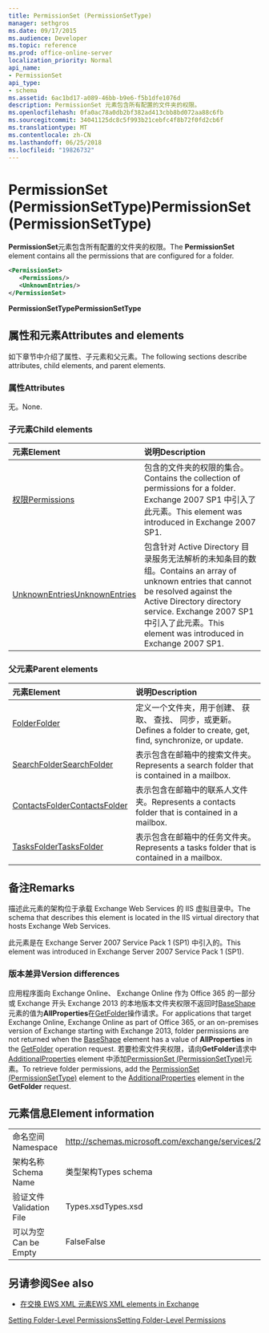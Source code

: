 ```yaml
---
title: PermissionSet (PermissionSetType)
manager: sethgros
ms.date: 09/17/2015
ms.audience: Developer
ms.topic: reference
ms.prod: office-online-server
localization_priority: Normal
api_name:
- PermissionSet
api_type:
- schema
ms.assetid: 6ac1bd17-a089-46bb-b9e6-f5b1dfe1076d
description: PermissionSet 元素包含所有配置的文件夹的权限。
ms.openlocfilehash: 0fa0ac78a0db2bf382ad413cbb8bd072aa88c6fb
ms.sourcegitcommit: 34041125dc8c5f993b21cebfc4f8b72f0fd2cb6f
ms.translationtype: MT
ms.contentlocale: zh-CN
ms.lasthandoff: 06/25/2018
ms.locfileid: "19826732"
---
```

# <a name="permissionset-permissionsettype"></a><span data-ttu-id="de97f-103">PermissionSet (PermissionSetType)</span><span class="sxs-lookup"><span data-stu-id="de97f-103">PermissionSet (PermissionSetType)</span></span>

<span data-ttu-id="de97f-104">**PermissionSet**元素包含所有配置的文件夹的权限。</span><span class="sxs-lookup"><span data-stu-id="de97f-104">The **PermissionSet** element contains all the permissions that are configured for a folder.</span></span> 
  
```XML
<PermissionSet>
   <Permissions/>
   <UnknownEntries/>
</PermissionSet>
```

 <span data-ttu-id="de97f-105">**PermissionSetType**</span><span class="sxs-lookup"><span data-stu-id="de97f-105">**PermissionSetType**</span></span>
## <a name="attributes-and-elements"></a><span data-ttu-id="de97f-106">属性和元素</span><span class="sxs-lookup"><span data-stu-id="de97f-106">Attributes and elements</span></span>

<span data-ttu-id="de97f-107">如下章节中介绍了属性、子元素和父元素。</span><span class="sxs-lookup"><span data-stu-id="de97f-107">The following sections describe attributes, child elements, and parent elements.</span></span>
  
### <a name="attributes"></a><span data-ttu-id="de97f-108">属性</span><span class="sxs-lookup"><span data-stu-id="de97f-108">Attributes</span></span>

<span data-ttu-id="de97f-109">无。</span><span class="sxs-lookup"><span data-stu-id="de97f-109">None.</span></span>
  
### <a name="child-elements"></a><span data-ttu-id="de97f-110">子元素</span><span class="sxs-lookup"><span data-stu-id="de97f-110">Child elements</span></span>

|<span data-ttu-id="de97f-111">**元素**</span><span class="sxs-lookup"><span data-stu-id="de97f-111">**Element**</span></span>|<span data-ttu-id="de97f-112">**说明**</span><span class="sxs-lookup"><span data-stu-id="de97f-112">**Description**</span></span>|
|:-----|:-----|
|[<span data-ttu-id="de97f-113">权限</span><span class="sxs-lookup"><span data-stu-id="de97f-113">Permissions</span></span>](permissions.md) <br/> |<span data-ttu-id="de97f-114">包含的文件夹的权限的集合。</span><span class="sxs-lookup"><span data-stu-id="de97f-114">Contains the collection of permissions for a folder.</span></span> <span data-ttu-id="de97f-115">Exchange 2007 SP1 中引入了此元素。</span><span class="sxs-lookup"><span data-stu-id="de97f-115">This element was introduced in Exchange 2007 SP1.</span></span>  <br/> |
|[<span data-ttu-id="de97f-116">UnknownEntries</span><span class="sxs-lookup"><span data-stu-id="de97f-116">UnknownEntries</span></span>](unknownentries.md) <br/> |<span data-ttu-id="de97f-117">包含针对 Active Directory 目录服务无法解析的未知条目的数组。</span><span class="sxs-lookup"><span data-stu-id="de97f-117">Contains an array of unknown entries that cannot be resolved against the Active Directory directory service.</span></span> <span data-ttu-id="de97f-118">Exchange 2007 SP1 中引入了此元素。</span><span class="sxs-lookup"><span data-stu-id="de97f-118">This element was introduced in Exchange 2007 SP1.</span></span>  <br/> |
   
### <a name="parent-elements"></a><span data-ttu-id="de97f-119">父元素</span><span class="sxs-lookup"><span data-stu-id="de97f-119">Parent elements</span></span>

|<span data-ttu-id="de97f-120">**元素**</span><span class="sxs-lookup"><span data-stu-id="de97f-120">**Element**</span></span>|<span data-ttu-id="de97f-121">**说明**</span><span class="sxs-lookup"><span data-stu-id="de97f-121">**Description**</span></span>|
|:-----|:-----|
|[<span data-ttu-id="de97f-122">Folder</span><span class="sxs-lookup"><span data-stu-id="de97f-122">Folder</span></span>](folder.md) <br/> |<span data-ttu-id="de97f-123">定义一个文件夹，用于创建、 获取、 查找、 同步，或更新。</span><span class="sxs-lookup"><span data-stu-id="de97f-123">Defines a folder to create, get, find, synchronize, or update.</span></span>  <br/> |
|[<span data-ttu-id="de97f-124">SearchFolder</span><span class="sxs-lookup"><span data-stu-id="de97f-124">SearchFolder</span></span>](searchfolder.md) <br/> |<span data-ttu-id="de97f-125">表示包含在邮箱中的搜索文件夹。</span><span class="sxs-lookup"><span data-stu-id="de97f-125">Represents a search folder that is contained in a mailbox.</span></span>  <br/> |
|[<span data-ttu-id="de97f-126">ContactsFolder</span><span class="sxs-lookup"><span data-stu-id="de97f-126">ContactsFolder</span></span>](contactsfolder.md) <br/> |<span data-ttu-id="de97f-127">表示包含在邮箱中的联系人文件夹。</span><span class="sxs-lookup"><span data-stu-id="de97f-127">Represents a contacts folder that is contained in a mailbox.</span></span>  <br/> |
|[<span data-ttu-id="de97f-128">TasksFolder</span><span class="sxs-lookup"><span data-stu-id="de97f-128">TasksFolder</span></span>](tasksfolder.md) <br/> |<span data-ttu-id="de97f-129">表示包含在邮箱中的任务文件夹。</span><span class="sxs-lookup"><span data-stu-id="de97f-129">Represents a tasks folder that is contained in a mailbox.</span></span>  <br/> |
   
## <a name="remarks"></a><span data-ttu-id="de97f-130">备注</span><span class="sxs-lookup"><span data-stu-id="de97f-130">Remarks</span></span>

<span data-ttu-id="de97f-131">描述此元素的架构位于承载 Exchange Web Services 的 IIS 虚拟目录中。</span><span class="sxs-lookup"><span data-stu-id="de97f-131">The schema that describes this element is located in the IIS virtual directory that hosts Exchange Web Services.</span></span>
  
<span data-ttu-id="de97f-132">此元素是在 Exchange Server 2007 Service Pack 1 (SP1) 中引入的。</span><span class="sxs-lookup"><span data-stu-id="de97f-132">This element was introduced in Exchange Server 2007 Service Pack 1 (SP1).</span></span>
  
### <a name="version-differences"></a><span data-ttu-id="de97f-133">版本差异</span><span class="sxs-lookup"><span data-stu-id="de97f-133">Version differences</span></span>

<span data-ttu-id="de97f-134">应用程序面向 Exchange Online、 Exchange Online 作为 Office 365 的一部分或 Exchange 开头 Exchange 2013 的本地版本文件夹权限不返回时[BaseShape](baseshape.md)元素的值为**AllProperties**在[GetFolder](getfolder-operation.md)操作请求。</span><span class="sxs-lookup"><span data-stu-id="de97f-134">For applications that target Exchange Online, Exchange Online as part of Office 365, or an on-premises version of Exchange starting with Exchange 2013, folder permissions are not returned when the [BaseShape](baseshape.md) element has a value of **AllProperties** in the [GetFolder](getfolder-operation.md) operation request.</span></span> <span data-ttu-id="de97f-135">若要检索文件夹权限，请向**GetFolder**请求中[AdditionalProperties](additionalproperties.md) element 中添加[PermissionSet (PermissionSetType)](permissionset-permissionsettype.md)元素。</span><span class="sxs-lookup"><span data-stu-id="de97f-135">To retrieve folder permissions, add the [PermissionSet (PermissionSetType)](permissionset-permissionsettype.md) element to the [AdditionalProperties](additionalproperties.md) element in the **GetFolder** request.</span></span> 
  
## <a name="element-information"></a><span data-ttu-id="de97f-136">元素信息</span><span class="sxs-lookup"><span data-stu-id="de97f-136">Element information</span></span>

|||
|:-----|:-----|
|<span data-ttu-id="de97f-137">命名空间</span><span class="sxs-lookup"><span data-stu-id="de97f-137">Namespace</span></span>  <br/> |http://schemas.microsoft.com/exchange/services/2006/types  <br/> |
|<span data-ttu-id="de97f-138">架构名称</span><span class="sxs-lookup"><span data-stu-id="de97f-138">Schema Name</span></span>  <br/> |<span data-ttu-id="de97f-139">类型架构</span><span class="sxs-lookup"><span data-stu-id="de97f-139">Types schema</span></span>  <br/> |
|<span data-ttu-id="de97f-140">验证文件</span><span class="sxs-lookup"><span data-stu-id="de97f-140">Validation File</span></span>  <br/> |<span data-ttu-id="de97f-141">Types.xsd</span><span class="sxs-lookup"><span data-stu-id="de97f-141">Types.xsd</span></span>  <br/> |
|<span data-ttu-id="de97f-142">可以为空</span><span class="sxs-lookup"><span data-stu-id="de97f-142">Can be Empty</span></span>  <br/> |<span data-ttu-id="de97f-143">False</span><span class="sxs-lookup"><span data-stu-id="de97f-143">False</span></span>  <br/> |
   
## <a name="see-also"></a><span data-ttu-id="de97f-144">另请参阅</span><span class="sxs-lookup"><span data-stu-id="de97f-144">See also</span></span>



- [<span data-ttu-id="de97f-145">在交换 EWS XML 元素</span><span class="sxs-lookup"><span data-stu-id="de97f-145">EWS XML elements in Exchange</span></span>](ews-xml-elements-in-exchange.md)


[<span data-ttu-id="de97f-146">Setting Folder-Level Permissions</span><span class="sxs-lookup"><span data-stu-id="de97f-146">Setting Folder-Level Permissions</span></span>](http://msdn.microsoft.com/library/c7530e86-5112-401c-b10a-9c054ae59f07%28Office.15%29.aspx)

